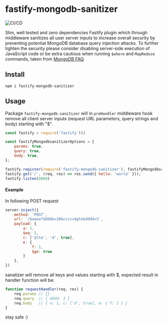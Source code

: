 # fastify-mongodb-sanitizer

![CI/CD](https://github.com/KlemenKozelj/fastify-mongodb-sanitizer/actions/workflows/main.yml/badge.svg)

Slim, well tested and zero dependencies Fastify plugin which through middleware sanitizes all user server inputs to increase overall security by preventing potential MongoDB database query injection attacks.
To further tighten the security please consider disabling server-side execution of JavaScript code or be extra cautious when running `$where` and `MapReduce` commands, taken from [MongoDB FAQ](https://docs.mongodb.com/v4.2/faq/fundamentals/#javascript).


## Install
```
npm i fastify-mongodb-sanitizer
```

## Usage
Package `fastify-mongodb-sanitizer` will in `preHandler` middleware hook remove all client server inputs (request URL parameters, query strings and body) starting with "$".

```js
const fastify = require('fastify')()

const fastifyMongodbsanitizerOptions = {
    params: true,
    query: true,
    body: true,
};

fastify.register(require('fastify-mongodb-sanitizer'), fastifyMongodbsanitizerOptions);
fastify.get('/', (req, res) => res.send({ hello: 'world' }));
fastify.listen(8080)
```

#### Example
In following POST request
```js
server.inject({
    method: 'POST',
    url: `/$aaaa?$bbbb=10&cccc=$gte&dddd=3`,
    payload: {
        a: 1,
        $eq: 2,
        c: ['$lte', 'd', true],
        e: {
            f: 1,
            $ge: true
        }
    },
})
```
sanatizer will remove all keys and values starting with $, expected result in handler function will be:
```js
function requestHandler(req, res) {
    req.params // {}
    req.query  // { dddd: 3 }
    req.body   // { a: 1, c: ['d', true], e: { f: 1 } }
}
```
stay safe :)